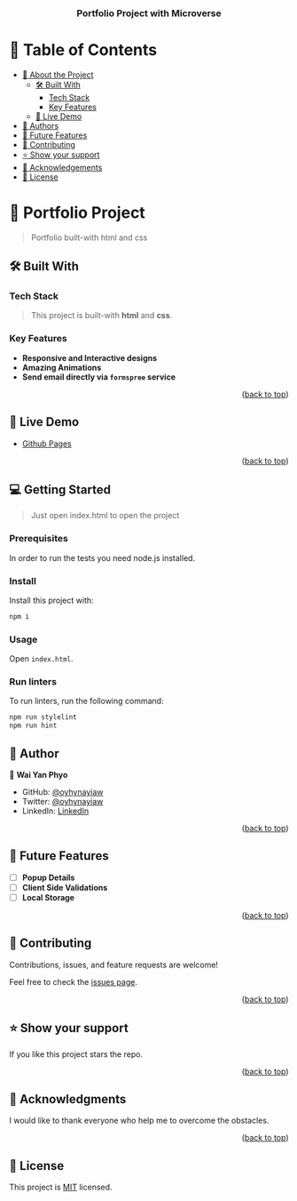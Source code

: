 <a name="readme-top"></a>

<div align="center">
  <h3><b>Portfolio Project with Microverse</b></h3>

</div>

# 📗 Table of Contents

- [📖 About the Project](#about-project)
  - [🛠 Built With](#built-with)
    - [Tech Stack](#tech-stack)
    - [Key Features](#key-features)
  - [🚀 Live Demo](#live-demo)
- [👥 Authors](#authors)
- [🔭 Future Features](#future-features)
- [🤝 Contributing](#contributing)
- [⭐️ Show your support](#support)
- [🙏 Acknowledgements](#acknowledgements)
- [📝 License](#license)
<!-- PROJECT DESCRIPTION -->

# 📖 Portfolio Project <a name="about-project"></a>

> Portfolio built-with html and css

## 🛠 Built With <a name="built-with"></a>

### Tech Stack <a name="tech-stack"></a>

> This project is built-with **html** and **css**.

<!-- Features -->

### Key Features <a name="key-features"></a>

- **Responsive and Interactive designs**
- **Amazing Animations**
- **Send email directly via `formspree` service**

<p align="right">(<a href="#readme-top">back to top</a>)</p>

<!-- LIVE DEMO -->

## 🚀 Live Demo <a name="live-demo"></a>

- [Github Pages](https://oyhpnayiaw-as-micronaut.github.io/portfolio-microverse/)

<p align="right">(<a href="#readme-top">back to top</a>)</p>

<!-- GETTING STARTED -->

## 💻 Getting Started <a name="getting-started"></a>

> Just open index.html to open the project

### Prerequisites

In order to run the tests you need node.js installed.

### Install

Install this project with:

```sh
npm i
```

### Usage

Open `index.html`.

### Run linters

To run linters, run the following command:

```sh
npm run stylelint
npm run hint
```

<!-- AUTHORS -->

## 👥 Author <a name="authors"></a>

👤 **Wai Yan Phyo**

- GitHub: [@oyhynayiaw](https://github.com/oyhpnayiaw)
- Twitter: [@oyhynayiaw](https://twitter.com/oyhpnayiaw)
- LinkedIn: [LinkedIn](https://linkedin.com/in/oyhpnayiaw)

<p align="right">(<a href="#readme-top">back to top</a>)</p>

<!-- FUTURE FEATURES -->

## 🔭 Future Features <a name="future-features"></a>

- [ ] **Popup Details**
- [ ] **Client Side Validations**
- [ ] **Local Storage**

<p align="right">(<a href="#readme-top">back to top</a>)</p>

<!-- CONTRIBUTING -->

## 🤝 Contributing <a name="contributing"></a>

Contributions, issues, and feature requests are welcome!

Feel free to check the [issues page](../../issues/).

<p align="right">(<a href="#readme-top">back to top</a>)</p>

<!-- SUPPORT -->

## ⭐️ Show your support <a name="support"></a>

If you like this project stars the repo.

<p align="right">(<a href="#readme-top">back to top</a>)</p>

<!-- ACKNOWLEDGEMENTS -->

## 🙏 Acknowledgments <a name="acknowledgements"></a>

I would like to thank everyone who help me to overcome the obstacles.

<p align="right">(<a href="#readme-top">back to top</a>)</p>

<!-- LICENSE -->

## 📝 License <a name="license"></a>

This project is [MIT](./LICENSE) licensed.
